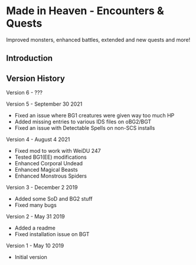 # Made in Heaven - Encounters & Quests
Improved monsters, enhanced battles, extended and new quests and more!


## Introduction



## Version History

Version 6 - ???

Version 5 - September 30 2021
- Fixed an issue where BG1 creatures were given way too much HP
- Added missing entries to various IDS files on oBG2/BGT
- Fixed an issue with Detectable Spells on non-SCS installs

Version 4 - August 4 2021
- Fixed mod to work with WeiDU 247
- Tested BG1(EE) modifications
- Enhanced Corporal Undead
- Enhanced Magical Beasts
- Enhanced Monstrous Spiders

Version 3 - December 2 2019
- Added some SoD and BG2 stuff
- Fixed many bugs

Version 2 - May 31 2019
- Added a readme
- Fixed installation issue on BGT

Version 1 - May 10 2019
- Initial version

